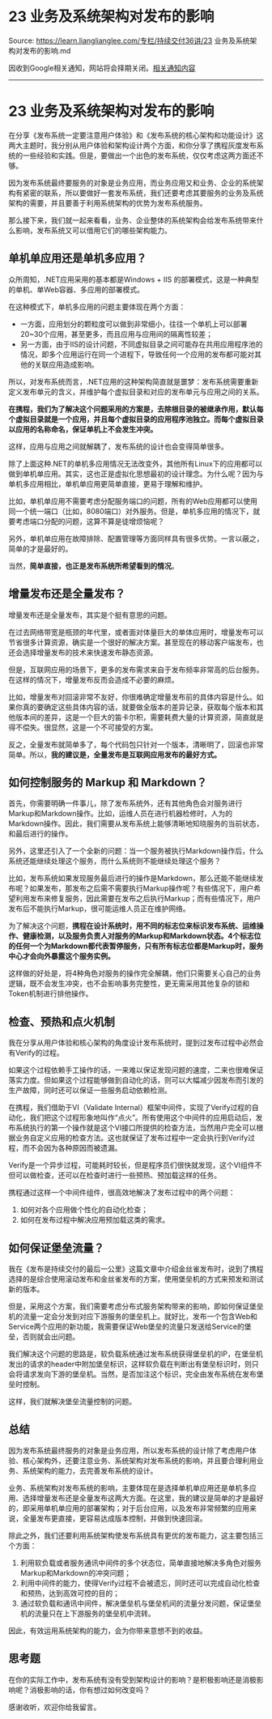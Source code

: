 # 23 业务及系统架构对发布的影响 

Source: https://learn.lianglianglee.com/专栏/持续交付36讲/23 业务及系统架构对发布的影响.md

因收到Google相关通知，网站将会择期关闭。[相关通知内容](https://lumendatabase.org/notices/44265620)

---

# 23 业务及系统架构对发布的影响

在分享《发布系统一定要注意用户体验》和《发布系统的核心架构和功能设计》这两大主题时，我分别从用户体验和架构设计两个方面，和你分享了携程灰度发布系统的一些经验和实践。但是，要做出一个出色的发布系统，仅仅考虑这两方面还不够。

因为发布系统最终要服务的对象是业务应用，而业务应用又和业务、企业的系统架构有紧密的联系，所以要做好一套发布系统，我们还要考虑其要服务的业务及系统架构的需要，并且要善于利用系统架构的优势为发布系统服务。

那么接下来，我们就一起来看看，业务、企业整体的系统架构会给发布系统带来什么影响，发布系统又可以借用它们的哪些架构能力。

## 单机单应用还是单机多应用？

众所周知，.NET应用采用的基本都是Windows + IIS 的部署模式，这是一种典型的单机、单Web容器、多应用的部署模式。

在这种模式下，单机多应用的问题主要体现在两个方面：

* 一方面，应用划分的颗粒度可以做到非常细小，往往一个单机上可以部署20~30个应用，甚至更多，而且应用与应用间的隔离性较差；
* 另一方面，由于IIS的设计问题，不同虚拟目录之间可能存在共用应用程序池的情况，即多个应用运行在同一个进程下，导致任何一个应用的发布都可能对其他的关联应用造成影响。

所以，对发布系统而言，.NET应用的这种架构简直就是噩梦：发布系统需要重新定义发布单元的含义，并维护每个虚拟目录和对应的发布单元与应用之间的关系。

**在携程，我们为了解决这个问题采用的方案是，去除根目录的被继承作用，默认每个虚拟目录就是一个应用，并且每个虚拟目录的应用程序池独立。而每个虚拟目录以应用的名称命名，保证单机上不会发生冲突。**

这样，应用与应用之间就解耦了，发布系统的设计也会变得简单很多。

除了上面这种.NET的单机多应用情况无法改变外，其他所有Linux下的应用都可以做到单机单应用。其实，这也正是虚拟化思想最初的设计理念。为什么呢？因为与单机多应用相比，单机单应用更简单直接，更易于理解和维护。

比如，单机单应用不需要考虑分配服务端口的问题，所有的Web应用都可以使用同一个统一端口（比如，8080端口）对外服务。但是，单机多应用的情况下，就要考虑端口分配的问题，这算不算是徒增烦恼呢？

另外，单机单应用在故障排除、配置管理等方面同样具有很多优势。一言以蔽之，简单的才是最好的。

当然，**简单直接，也正是发布系统所希望看到的情况**。

## 增量发布还是全量发布？

增量发布还是全量发布，其实是个挺有意思的问题。

在过去网络带宽是瓶颈的年代里，或者面对体量巨大的单体应用时，增量发布可以节省很多计算资源，确实是一个很好的解决方案。甚至现在的移动客户端发布，也还会选择增量发布的技术来快速发布静态资源。

但是，互联网应用的场景下，更多的发布需求来自于发布频率非常高的后台服务。在这样的情况下，增量发布反而会造成不必要的麻烦。

比如，增量发布对回滚非常不友好，你很难确定增量发布前的具体内容是什么。如果你真的要确定这些具体内容的话，就要做全版本的差异记录，获取每个版本和其他版本间的差异，这是一个巨大的笛卡尔积，需要耗费大量的计算资源，简直就是得不偿失。很显然，这是一个不可接受的方案。

反之，全量发布就简单多了，每个代码包只针对一个版本，清晰明了，回滚也非常简单。所以，**我的建议是，全量发布是互联网应用发布的最好方式。**

## 如何控制服务的 Markup 和 Markdown？

首先，你需要明确一件事儿，除了发布系统外，还有其他角色会对服务进行Markup和Markdown操作。比如，运维人员在进行机器检修时，人为的Markdown操作。因此，我们需要从发布系统上能够清晰地知晓服务的当前状态，和最后进行的操作。

另外，这里还引入了一个全新的问题：当一个服务被执行Markdown操作后，什么系统还能继续处理这个服务，而什么系统则不能继续处理这个服务？

比如，发布系统如果发现服务最后进行的操作是Markdown，那么还能不能继续发布呢？如果发布，那发布之后需不需要执行Markup操作呢？有些情况下，用户希望利用发布来修复服务，因此需要在发布之后执行Markup；而有些情况下，用户发布后不能执行Markup，很可能运维人员正在维护网络。

为了解决这个问题，**携程在设计系统时，用不同的标志位来标识发布系统、运维操作、健康检测，以及服务负责人对服务的Markup和Markdown状态。4个标志位的任何一个为Markdown都代表暂停服务，只有所有标志位都是Markup时，服务中心才会向外暴露这个服务实例。**

这样做的好处是，将4种角色对服务的操作完全解耦，他们只需要关心自己的业务逻辑，既不会发生冲突，也不会影响事务完整性，更无需采用其他复杂的锁和Token机制进行排他操作。

## 检查、预热和点火机制

我在分享从用户体验和核心架构的角度设计发布系统时，提到过发布过程中必然会有Verify的过程。

如果这个过程依赖手工操作的话，一来难以保证发现问题的速度，二来也很难保证落实力度。但如果这个过程能够做到自动化的话，则可以大幅减少因发布而引发的生产故障，同时还可以保证一些服务启动依赖检测。

在携程，我们借助于VI（Validate Internal）框架中间件，实现了Verify过程的自动化，我们把这个过程形象地叫作“点火”。所有使用这个中间件的应用启动后，发布系统执行的第一个操作就是这个VI接口所提供的检查方法，当然用户完全可以根据业务自定义应用的检查方法。这也就保证了发布过程中一定会执行到Verify过程，而不会因为各种原因而被遗漏。

Verify是一个异步过程，可能耗时较长，但是程序员们很快就发现，这个VI组件不但可以做检查，还可以在检查时进行一些预热、预加载这样的任务。

携程通过这样一个中间件组件，很高效地解决了发布过程中的两个问题：

1. 如何对各个应用做个性化的自动化检查；
2. 如何在发布过程中解决应用预加载这类的需求。

## 如何保证堡垒流量？

我在《发布是持续交付的最后一公里》这篇文章中介绍金丝雀发布时，说到了携程选择的是综合使用滚动发布和金丝雀发布的方案，使用堡垒机的方式来预发和测试新的版本。

但是，采用这个方案，我们需要考虑分布式服务架构带来的影响，即如何保证堡垒机的流量一定会分发到对应下游服务的堡垒机上。就好比，发布一个包含Web和Service两个应用的新功能，我需要保证Web堡垒的流量只发送给Service的堡垒，否则就会出问题。

我们解决这个问题的思路是，软负载系统通过发布系统获得堡垒机的IP，在堡垒机发出的请求的header中附加堡垒标识，这样软负载在判断出有堡垒标识时，则只会将请求发向下游的堡垒机。当然，是否加注这个标识，完全由发布系统在发布堡垒时控制。

这样，我们就解决堡垒流量控制的问题。

## 总结

因为发布系统最终服务的对象是业务应用，所以发布系统的设计除了考虑用户体验、核心架构外，还要注意业务、系统架构对发布系统的影响，并且要合理利用业务、系统架构的能力，去完善发布系统的设计。

业务、系统架构对发布系统的影响，主要体现在是选择单机单应用还是单机多应用、选择增量发布还是全量发布这两大方面。在这里，我的建议是简单的才是最好的，即采用单机单应用的部署架构；对于后台应用，以及发布非常频繁的应用来说，全量发布更直接，更容易达成版本控制，并做到快速回滚。

除此之外，我们还要利用系统架构使发布系统具有更优的发布能力，这主要包括三个方面：

1. 利用软负载或者服务通讯中间件的多个状态位，简单直接地解决多角色对服务Markup和Markdown的冲突问题；
2. 利用中间件的能力，使得Verify过程不会被遗忘，同时还可以完成自动化检查和预热，达到高效可控的目的；
3. 通过软负载和通讯中间件，解决堡垒机与堡垒机间的流量分发问题，保证堡垒机的流量只在上下游服务的堡垒机中流转。

因此，有效运用系统架构的能力，会为你带来意想不到的收益。

## 思考题

在你的实际工作中，发布系统有没有受到架构设计的影响？是积极影响还是消极影响呢？消极影响的话，你有想过如何改变吗？

感谢收听，欢迎你给我留言。